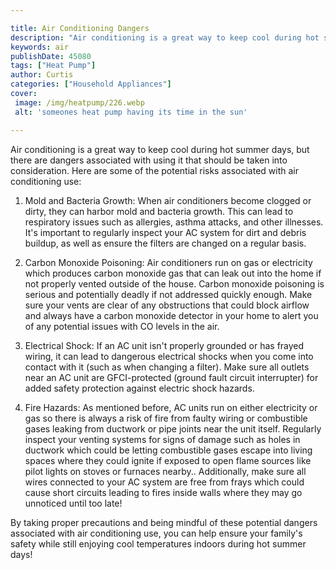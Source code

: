 ```yaml
---

title: Air Conditioning Dangers
description: "Air conditioning is a great way to keep cool during hot summer days, but there are dangers associated with using it that should be...scroll on and keep learning"
keywords: air
publishDate: 45080
tags: ["Heat Pump"]
author: Curtis
categories: ["Household Appliances"]
cover: 
 image: /img/heatpump/226.webp
 alt: 'someones heat pump having its time in the sun'

---
```


Air conditioning is a great way to keep cool during hot summer days, but there are dangers associated with using it that should be taken into consideration. Here are some of the potential risks associated with air conditioning use:

1. Mold and Bacteria Growth: When air conditioners become clogged or dirty, they can harbor mold and bacteria growth. This can lead to respiratory issues such as allergies, asthma attacks, and other illnesses. It's important to regularly inspect your AC system for dirt and debris buildup, as well as ensure the filters are changed on a regular basis.

2. Carbon Monoxide Poisoning: Air conditioners run on gas or electricity which produces carbon monoxide gas that can leak out into the home if not properly vented outside of the house. Carbon monoxide poisoning is serious and potentially deadly if not addressed quickly enough. Make sure your vents are clear of any obstructions that could block airflow and always have a carbon monoxide detector in your home to alert you of any potential issues with CO levels in the air.

3. Electrical Shock: If an AC unit isn't properly grounded or has frayed wiring, it can lead to dangerous electrical shocks when you come into contact with it (such as when changing a filter). Make sure all outlets near an AC unit are GFCI-protected (ground fault circuit interrupter) for added safety protection against electric shock hazards.

4. Fire Hazards: As mentioned before, AC units run on either electricity or gas so there is always a risk of fire from faulty wiring or combustible gases leaking from ductwork or pipe joints near the unit itself. Regularly inspect your venting systems for signs of damage such as holes in ductwork which could be letting combustible gases escape into living spaces where they could ignite if exposed to open flame sources like pilot lights on stoves or furnaces nearby.. Additionally, make sure all wires connected to your AC system are free from frays which could cause short circuits leading to fires inside walls where they may go unnoticed until too late! 

By taking proper precautions and being mindful of these potential dangers associated with air conditioning use, you can help ensure your family's safety while still enjoying cool temperatures indoors during hot summer days!
